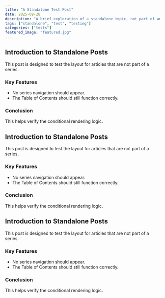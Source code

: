 ```yaml
---
title: "A Standalone Test Post"
date: 2025-09-28
description: "A brief exploration of a standalone topic, not part of any series."
tags: ["standalone", "test", "testing"]
categories: ["tests"]
featured_image: "featured.jpg"
---
```


## Introduction to Standalone Posts

This post is designed to test the layout for articles that are not part of a series.

### Key Features

* No series navigation should appear.
* The Table of Contents should still function correctly.

### Conclusion

This helps verify the conditional rendering logic.

## Introduction to Standalone Posts

This post is designed to test the layout for articles that are not part of a series.

### Key Features

* No series navigation should appear.
* The Table of Contents should still function correctly.

### Conclusion

This helps verify the conditional rendering logic.

## Introduction to Standalone Posts

This post is designed to test the layout for articles that are not part of a series.

### Key Features

* No series navigation should appear.
* The Table of Contents should still function correctly.

### Conclusion

This helps verify the conditional rendering logic.
